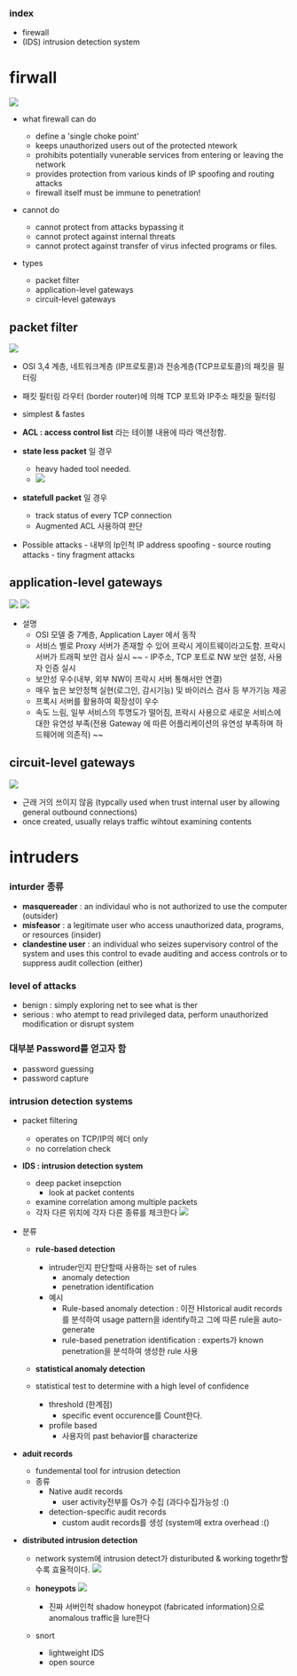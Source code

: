 ### index
- firewall
- (IDS) intrusion detection system


# firwall
![](https://images.velog.io/images/yesterdaykite/post/110f84f9-d921-4c22-be42-fe3acae130e8/image.png)


- what firewall can do
  - define a 'single choke point'
  - keeps unauthorized users out of the protected ntework
  - prohibits potentially vunerable services from entering or leaving the network
  - provides protection from various kinds of IP spoofing and routing attacks
  - firewall itself must be immune to penetration!

- cannot do
  - cannot protect from attacks bypassing it
  - cannot protect against internal threats
  - cannot protect against transfer of virus infected programs or files.

- types
  - packet filter
  - application-level gateways
  -  circuit-level gateways

## packet filter
![](https://images.velog.io/images/yesterdaykite/post/1f97250a-4b6b-4d0d-92a8-71b44568e152/image.png)
- OSI 3,4 계층, 네트워크계층 (IP프로토콜)과 전송계층(TCP프로토콜)의 패킷을 필터링
- 패킷 필터링 라우터 (border router)에 의해 TCP 포트와 IP주소 패킷을 필터링
- simplest & fastes

- __ACL : access control list__ 라는 테이블 내용에 따라 액션정함.

- **state less packet** 일 경우
    - heavy haded tool needed.
    - ![](https://images.velog.io/images/yesterdaykite/post/d4789a99-1b7f-4f9f-ba35-f4508d3a3ef7/image.png)
- **statefull packet** 일 경우
  - track status of every TCP connection
  - Augmented ACL 사용하여 판단

- Possible attacks
      - 내부의 Ip인척 IP address spoofing
      - source routing attacks
      - tiny fragment attacks
## application-level gateways

![](https://images.velog.io/images/yesterdaykite/post/ab189f50-0e1a-4e23-8371-21bb3348305f/image.png)
![](https://images.velog.io/images/yesterdaykite/post/bf96626e-e473-400f-b584-63ad578221f7/image.png)

- 설명
  - OSI 모델 중 7계층, Application Layer 에서 동작
  - 서비스 별로 Proxy 서버가 존재할 수 있어 프락시 게이트웨이라고도함. 프락시 서버가 트래픽 보안 검사 실시
~~ - IP주소, TCP 포트로 NW 보안 설정, 사용자 인증 실시
  - 보안성 우수(내부, 외부 NW이 프락시 서버 통해서만 연결)
  - 매우 높은 보안정책 실현(로그인, 감시기능) 및 바이러스 검사 등 부가기능 제공
  - 프록시 서버를 활용하여 확장성이 우수
  - 속도 느림, 일부 서비스의 투명도가 떨어짐, 프락시 사용으로 새로운 서비스에 대한 유연성 부족(전용 Gateway 에 따른 어플리케이션의 유연성 부족하며 하드웨어에 의존적)
~~



## circuit-level gateways
![](https://images.velog.io/images/yesterdaykite/post/772d452d-dace-4da3-b3ad-b88631046712/image.png)
- 근래 거의 쓰이지 않음 (typcally used when trust internal user by allowing general outbound connections)
- once created, usually relays traffic wihtout examining contents


# intruders

### inturder 종류
- **masquereader** : an individaul who is not authorized to use the computer (outsider)
- **misfeasor** : a legitimate user who access unauthorized data, programs, or resources (insider)
- **clandestine user** : an individual who seizes supervisory control of the system and uses this control to evade auditing and access controls or to suppress audit collection (either)


### level of attacks
- benign : simply exploring net to see what is ther
- serious : who atempt to read privileged data, perform unauthorized modification or disrupt system

### 대부분 Password를 얻고자 함
- password guessing
- password capture

### intrusion detection systems
- packet filtering
  - operates on TCP/IP의 헤더 only
  - no correlation check
- __IDS : intrusion detection system__
  - deep packet insepction
    - look at packet contents
  - examine correlation among multiple packets
  - 각자 다른 위치에 각자 다른 종류를 체크한다
  ![](https://images.velog.io/images/yesterdaykite/post/1bf28543-e715-4da1-89a2-beb983c89deb/image.png)

- 분류
  - __rule-based detection__
    - intruder인지 판단할때 사용하는 set of rules
      - anomaly detection
      - penetration identification
    - 예시
      - Rule-based anomaly detection : 이전 HIstorical audit records를 분석하여 usage pattern을 identify하고 그에 따른 rule을 auto-generate
      - rule-based penetration identification : experts가 known penetration을 분석하여 생성한 rule 사용

  - __statistical anomaly detection__
   - statistical test to determine with a high level of confidence
     - threshold (한계점)
       - specific event occurence를 Count한다.
     - profile based
       - 사용자의 past behavior를 characterize


- __aduit records__
  - fundemental tool for intrusion detection
  - 종류
     - Native audit records
       - user activity전부를 Os가 수집 (과다수집가능성 :()
     - detection-specific audit records
       - custom audit records를 생성 (system에 extra overhead :()


- __distributed intrusion detection__
  - network system에 intrusion detect가 distuributed & working togethr할 수록 효율적이다.
  ![](https://images.velog.io/images/yesterdaykite/post/96d5eac9-ebc1-4222-8d3e-c807ffa9f03e/image.png)

  - __honeypots__
  ![](https://images.velog.io/images/yesterdaykite/post/2b889b32-1596-4f56-a305-3fd58101f0d7/image.png)
    - 진짜 서버인척 shadow honeypot (fabricated information)으로 anomalous traffic을 lure한다
  - snort
    - lightweight IDS
    - open source
